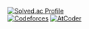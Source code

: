 <!--
**psg9790/psg9790** is a ✨ _special_ ✨ repository because its `README.md` (this file) appears on your GitHub profile.

Here are some ideas to get you started:

- 🔭 I’m currently working on ...
- 🌱 I’m currently learning ...
- 👯 I’m looking to collaborate on ...
- 🤔 I’m looking for help with ...
- 💬 Ask me about ...
- 📫 How to reach me: ...
- 😄 Pronouns: ...
- ⚡ Fun fact: ...
-->

[![Solved.ac Profile](http://mazassumnida.wtf/api/v2/generate_badge?boj=psg9790)](https://solved.ac/psg9790/)
</br>
[![Codeforces](https://badges.joonhyung.xyz/codeforces/psg9790.svg)](https://codeforces.com/profile/psg9790)
[![AtCoder](https://badges.joonhyung.xyz/atcoder/psg9790.svg)](https://atcoder.jp/users/psg9790)
</br>

